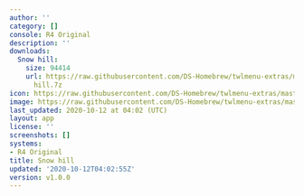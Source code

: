 ```yaml
---
author: ''
category: []
console: R4 Original
description: ''
downloads:
  Snow hill:
    size: 94414
    url: https://raw.githubusercontent.com/DS-Homebrew/twlmenu-extras/master/_nds/TWiLightMenu/r4menu/themes/Snow
      hill.7z
icon: https://raw.githubusercontent.com/DS-Homebrew/twlmenu-extras/master/unistore/icons/r4.png
image: https://raw.githubusercontent.com/DS-Homebrew/twlmenu-extras/master/unistore/icons/r4.png
last_updated: 2020-10-12 at 04:02 (UTC)
layout: app
license: ''
screenshots: []
systems:
- R4 Original
title: Snow hill
updated: '2020-10-12T04:02:55Z'
version: v1.0.0
---
```

